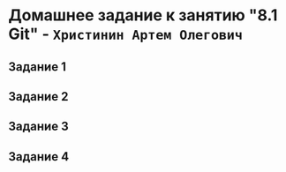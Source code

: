 # Домашнее задание к занятию "8.1 Git" - `Христинин Артем Олегович`

## Задание 1



## Задание 2




## Задание 3





## Задание 4

